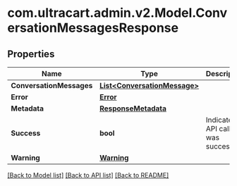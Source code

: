 
# com.ultracart.admin.v2.Model.ConversationMessagesResponse

## Properties

Name | Type | Description | Notes
------------ | ------------- | ------------- | -------------
**ConversationMessages** | [**List&lt;ConversationMessage&gt;**](ConversationMessage.md) |  | [optional] 
**Error** | [**Error**](Error.md) |  | [optional] 
**Metadata** | [**ResponseMetadata**](ResponseMetadata.md) |  | [optional] 
**Success** | **bool** | Indicates if API call was successful | [optional] 
**Warning** | [**Warning**](Warning.md) |  | [optional] 

[[Back to Model list]](../README.md#documentation-for-models)
[[Back to API list]](../README.md#documentation-for-api-endpoints)
[[Back to README]](../README.md)

